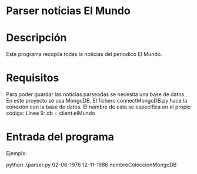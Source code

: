 # Parser notícias El Mundo

# Descripción

Este programa recopila todas la noticias del periodico El Mundo.

# Requisitos

Para poder guardar las notícias parseadas se necesita una base de datos. En este proyecto se usa MongoDB. 
El fichero connectMongoDB.py hace la conexión con la base de datos. El nombre de esta se especifica en el propio código:
Línea 9: db = client.elMundo

# Entrada del programa

Ejemplo:

python .\parser.py 02-06-1976 12-11-1986 nombreColeccionMongoDB
